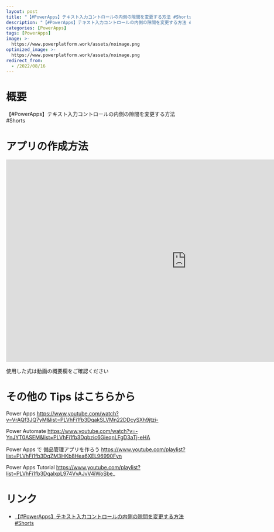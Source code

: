 ```yaml
---
layout: post
title: "【#PowerApps】テキスト入力コントロールの内側の隙間を変更する方法 #Shorts"
description: "【#PowerApps】テキスト入力コントロールの内側の隙間を変更する方法 #Shortsを動画で分かりやすく解説"
categories: [PowerApps]
tags: [PowerApps]
image: >-
  https://www.powerplatform.work/assets/noimage.png
optimized_image: >-
  https://www.powerplatform.work/assets/noimage.png
redirect_from:
  - /2022/08/16
---
```



#  概要

【#PowerApps】テキスト入力コントロールの内側の隙間を変更する方法 #Shorts


# アプリの作成方法

<iframe width="983" height="553" src="https://www.youtube.com/embed/adjkJ5dnwY8" title="YouTube video player" frameborder="0" allow="accelerometer; autoplay; clipboard-write; encrypted-media; gyroscope; picture-in-picture" allowfullscreen></iframe>


使用した式は動画の概要欄をご確認ください


# その他の Tips はこちらから

Power Apps
https://www.youtube.com/watch?v=VrAQf3JQ7yM&list=PLVhFi1fb3DqakSLVMn22DDcySXh9jtzi- 

Power Automate
https://www.youtube.com/watch?v=-YnJYT0ASEM&list=PLVhFi1fb3Dqbzic6GieqnLFgD3aTj-eHA

Power Apps で 備品管理アプリを作ろう
https://www.youtube.com/playlist?list=PLVhFi1fb3DqZM3HKb8Hea6XEL96990Fyn

Power Apps Tutorial
https://www.youtube.com/playlist?list=PLVhFi1fb3DqalxpL974VvAJvV4iWoSbe_

# リンク


- [【#PowerApps】テキスト入力コントロールの内側の隙間を変更する方法 #Shorts](https://www.youtube.com/watch?v=adjkJ5dnwY8)

